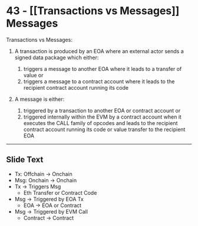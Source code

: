 # 43 - [[Transactions vs	 Messages]] Messages

Transactions vs Messages:

1.  A transaction is produced by an EOA where an external actor sends a signed data package which either: 
	1.  triggers a message to another EOA where it leads to a transfer of value or 
	2. triggers a message to a contract account where it leads to the recipient contract account running its code
    
2.  A message is either: 
	1.  triggered by a transaction to another EOA or contract account or
	2.  triggered internally within the EVM by a contract account when it executes the CALL family of opcodes and leads to the recipient contract account running its code or value transfer to the recipient EOA

___
## Slide Text
- Tx: Offchain -> Onchain
- Msg: Onchain -> Onchain
- Tx -> Triggers Msg
	- Eth Transfer or Contract Code
- Msg -> Triggered by EOA Tx
	- EOA -> EOA or Contract
- Msg -> Triggered by EVM Call
	- Contract -> Contract 

